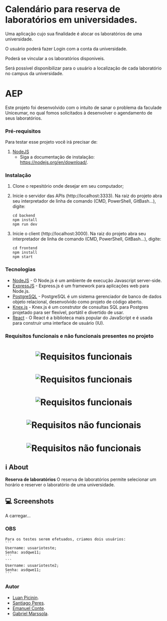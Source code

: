 # Calendário para reserva de laboratórios em universidades.

Uma aplicação cujo sua finalidade é alocar os laboratórios de uma universidade.

O usuário poderá fazer Login com a conta da universidade.

Poderá se vincular a os laboratórios disponiveis.

Será possível disponibilizar para o usuário a localização de cada laboratório no campus da universidade.
# AEP

Este projeto foi desenvolvido com o intuito de sanar o problema da faculade Uniceumar, no qual fomos solicitados à desenvolver o agendamento de seus laboratórios.

### Pré-requisitos

Para testar esse projeto você irá precisar de:

1. [NodeJS](https://nodejs.org/en/)
   - Siga a documentação de instalação: https://nodejs.org/en/download/.

### Instalação

1. Clone o repesitório onde desejar em seu computador;

2. Inicie o servidor das APIs (http://localhost:3333). Na raiz do projeto abra seu interpretador de linha de comando (CMD, PowerShell, GitBash...), digite:
   ```
   cd backend
   npm install
   npm run dev
   ```
3. Inicie o client (http://localhost:3000). Na raiz do projeto abra seu interpretador de linha de comando (CMD, PowerShell, GitBash...), digite:
   ```
   cd frontend
   npm install
   npm start
   ```

### Tecnologias

- [NodeJS](https://nodejs.org/en/) - O Node.js é um ambiente de execução Javascript server-side.
- [ExpressJS](https://expressjs.com/pt-br/) - Express.js é um framework para aplicações web para Node.js.
- [PostgreSQL](https://www.mongodb.com/) - PostgreSQL é um sistema gerenciador de banco de dados objeto relacional, desenvolvido como projeto de código aberto.
- [Knex.js](https://mongoosejs.com/) - Knex.js é um construtor de consultas SQL para Postgres projetado para ser flexível, portátil e divertido de usar.
- [React](https://pt-br.reactjs.org/) - O React é a biblioteca mais popular do JavaScript e é usada para construir uma interface de usuário (IU).

### Requisitos funcionais e não funcionais presentes no projeto
<h1 align="center">
  <img alt="Requisitos funcionais" src="https://github.com/SantiagoPeres/CalendarioReservaLaboratorios/blob/main/.github/reqf1reqf2.png" />
</h1>
<h1 align="center">
  <img alt="Requisitos funcionais" src="https://github.com/SantiagoPeres/CalendarioReservaLaboratorios/blob/main/.github/reqf3reqf4.png" />
</h1>
<h1 align="center">
  <img alt="Requisitos funcionais" src="https://github.com/SantiagoPeres/CalendarioReservaLaboratorios/blob/main/.github/reqf5req6.png" />
</h1>
<h1 align="center">
  <img alt="Requisitos não funcionais" src="https://github.com/SantiagoPeres/CalendarioReservaLaboratorios/blob/main/.github/reqf7.png" />
</h1>
<a id="about"></a>
<h1 align="center">
  <img alt="Requisitos não funcionais" src="https://github.com/SantiagoPeres/CalendarioReservaLaboratorios/blob/main/.github/reqnf8reqnf9.png" />
</h1>
<a id="about"></a>

## :information_source: About 

<strong> Reserva de laboratórios </strong> O reserva de laboratórios permite selecionar um horário e reserver o laboratório de uma universidade.


## :computer: Screenshots
A carregar...
<!--
<h1 align="center">
  <img alt="Reserva Laboratorio" src="https://github.com/marlonchallouts/Ecoleta/blob/master/.github/app-screen.png" />
</h1>
-->
### OBS

    Para os testes serem efetuados, criamos dois usuários:
    ```
    Username: usuarioteste;
    Senha: asdqwe11;
    ```
    ```
    Username: usuarioteste2;
    Senha: asdqwe11;
    ```

### Autor

- [Luan Picinin](https://github.com/LuanPicinin).
- [Santiago Peres](https://github.com/SantiagoPeres).
- [Emanuel Conte](https://github.com/emanuelconte).
- [Gabriel Marssola](https://github.com/gmarssola).
